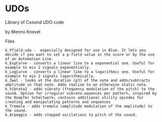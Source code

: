 # UDOs

Library of Csound UDO code

by Menno Knevel

Files

    k_Pfield.udo -  especially designed for use in Blue. It lets you decide if you want to set a p-field value in the score or by the use of an Automation Line.
    k_ExpCurve - converts a linear line to a exponential one. Useful for example to mix 2 signals exponentially.
    k_LogCurve - converts a linear line to a logarithmic one. Useful for example to mix 2 signals logarithmically.
    k_Zwel - looks at the duration (p3) of the note and adds/subtracts amplitude in that note. Adds realism to an otherwise static note.
    k_Vibrato2 - adds vibrato (frequency modulation of the pitch) to the sound. Option for irregular vibrato.equences per pattern, inspired by the Doepfer Schaltwerk; contains additional utility opcodes for creating and manipulating patterns and sequences
    k_Tremolo - adds tremolo (amplitude modulation of the amplitude) to the sound.
    k_Arpeggio - adds stepped oscilations to pitch of the sound.
